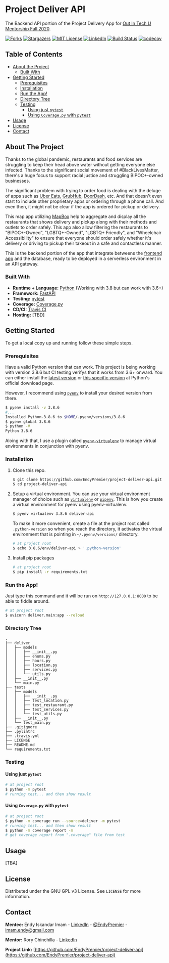 <!-- PROJECT HEADER -->
# Project Deliver API

The Backend API portion of the Project Delivery App for [Out In Tech U Mentorship Fall 2020](https://outintech.com/).

<!-- PROJECT SHIELDS -->
<!--
[![Contributors][contributors-shield]][contributors-url]
[![Issues][issues-shield]][issues-url]
-->
[![Forks][forks-shield]][forks-url]
[![Stargazers][stars-shield]][stars-url]
[![MIT License][license-shield]][license-url]
[![LinkedIn][linkedin-shield]][linkedin-url]
[![Build Status][travisci-shield]][travisci-url]
[![codecov][codecov-shield]][codecov-url]

<!-- TABLE OF CONTENTS -->
## Table of Contents

* [About the Project](#about-the-project)
  * [Built With](#built-with)
* [Getting Started](#getting-started)
  * [Prerequisites](#prerequisites)
  * [Installation](#installation)
  * [Run the App!](#run-the-app!)
  * [Directory Tree](#directory-tree)
  * [Testing](#testing)
    * [Using just `pytest`](#using-just-pytest)
    * [Using `Coverage.py` with `pytest`](#using-coverage.py-with-pytest)
* [Usage](#usage)
* [License](#license)
* [Contact](#contact)


<!-- ABOUT THE PROJECT -->
## About The Project

Thanks to the global pandemic, restaurants and food services are struggling to keep their head above water without getting everyone else infected. Thanks to the significant social movement of #BlackLivesMatter, there's a huge focus to support racial justice and struggling BIPOC+-owned businesses.

The significant problem with trying to order food is dealing with the deluge of apps such as [Uber Eats](https://www.ubereats.com/), [GrubHub](https://www.grubhub.com/), [DoorDash](https://www.doordash.com/), etc. And that doesn't even start to include other proprietary apps or ordering through a phone call. And even then, it might not be clear if the app is ordered for pickup or delivery.

This map app utilizing [MapBox](https://www.mapbox.com/) help to aggregate and display all the restaurants that shows delivery and pickup along with their methods and outlets to order safely. This app also allow filtering the restaurants to "BIPOC+-Owned", "LGBTQ+-Owned", "LGBTQ+ Friendly", and "Wheelchair Accessibility" to ensure that everyone should order safely whether it's delivery or driving to pickup their takeout in a safe and contactless manner.

This is the backend portion of the app that integrate betweens the [frontend app](https://github.com/EndyPremier/project-deliver-app) and the database, ready to be deployed in a serverless environment in an API gateway.


### Built With

* **Runtime + Language:** [Python](https://www.python.org/) (Working with 3.8 but can work with 3.6+)
* **Framework:** [FastAPI](https://fastapi.tiangolo.com/)
* **Testing:** [pytest](https://docs.pytest.org/en/stable/)
* **Coverage:** [Coverage.py](https://coverage.readthedocs.io/)
* **CD/CI:** [Travis CI](https://travis-ci.com/github/EndyPremier/project-deliver-api/)
* **Hosting:** [TBD]


<!-- GETTING STARTED -->
## Getting Started

To get a local copy up and running follow these simple steps.


### Prerequisites

Have a valid Python version that can work. This project is being working with version 3.8.6 but CI testing verifys that it works from 3.6+ onward. You can either install the [latest version](https://www.python.org/downloads/) or [this specific version](https://www.python.org/downloads/release/python-386/) at Python's official download page.

However, I recommend using [`pyenv`](https://github.com/pyenv/pyenv) to install your desired version from there.
```sh
$ pyenv install -v 3.8.6
#...
Installed Python-3.8.6 to $HOME/.pyenv/versions/3.8.6
$ pyenv global 3.8.6
$ python -V
Python 3.8.6
```

Aloing with that, I use a plugin called [`pyenv-virtualenv`](https://github.com/pyenv/pyenv-virtualenv) to manage virtual environments in conjunction with pyenv.


### Installation

1. Clone this repo.
   ```sh
   $ git clone https://github.com/EndyPremier/project-deliver-api.git
   $ cd project-deliver-api
   ```

2. Setup a virtual environment. You can use your virtual environment manager of choice such as [`virtualenv`](https://virtualenv.pypa.io/en/latest/) or [`pipenv`](https://pipenv.pypa.io/en/latest/). This is how you create a virtual environment for pyenv using pyenv-virtualenv.
   ```sh
   $ pyenv virtualenv 3.8.6 deliver-api
   ```

   To make it more convenient, create a file at the project root called `.python-version` so when you reach the directory, it activates the virtual environment that is pointing in `~/.pyenv/versions/` directory.
   ```sh
   # at project root
   $ echo 3.8.6/env/deliver-api > '.python-version'
   ```

3. Install pip packages
   ```sh
   # at project root
   $ pip install -r requirements.txt
   ```


### Run the App!

Just type this command and it will be run on `http://127.0.0.1:8000` to be able to fiddle around.
```sh
# at project root
$ uvicorn deliver.main:app --reload
```

### Directory Tree
```
.
├── deliver
│   ├── models
│   │   ├── __init__.py
│   │   ├── enums.py
│   │   ├── hours.py
│   │   ├── location.py
│   │   ├── services.py
│   │   └── utils.py
│   ├── __init__.py
│   └── main.py
├── tests
│   ├── models
│   │   ├── __init__.py
│   │   ├── test_location.py
│   │   ├── test_restaurant.py
│   │   ├── test_services.py
│   │   └── test_utils.py
│   ├── __init__.py
│   └── test_main.py
├── .gitignore
├── .pylintrc
├── .travis.yml
├── LICENSE
├── README.md
└── requirements.txt
```


### Testing

#### Using just `pytest`
```sh
# at project root
$ python -m pytest
# running test... and then show result
```

#### Using `Coverage.py` with `pytest`
```sh
# at project root
$ python -m coverage run --source=deliver -m pytest
# running test... and then show result
$ python -m coverage report -m
# get coverage report from ".coverage" file from test
```


<!-- USAGE EXAMPLES -->
## Usage

[TBA]


<!-- LICENSE -->
## License

Distributed under the GNU GPL v3 License. See `LICENSE` for more information.


<!-- CONTACT -->
## Contact

**Mentee:** Endy Iskandar Imam - [LinkedIn][linkedin-url] - [@EndyPremier](https://twitter.com/EndyPremier) - imam.endy@gmail.com

**Mentor:** Rory Chinchilla - [LinkedIn](https://www.linkedin.com/in/r-chinchilla/)

**Project Link:** [https://github.com/EndyPremier/project-deliver-api](https://github.com/EndyPremier/project-deliver-api)


<!-- MARKDOWN LINKS & IMAGES -->
<!-- https://www.markdownguide.org/basic-syntax/#reference-style-links -->
[contributors-shield]: https://img.shields.io/github/contributors/EndyPremier/project-deliver-api.svg?style=flat-square
[contributors-url]: https://github.com/EndyPremier/project-deliver-api/graphs/contributors
[forks-shield]: https://img.shields.io/github/forks/EndyPremier/project-deliver-api.svg?style=flat-square
[forks-url]: https://github.com/EndyPremier/project-deliver-api/network/members
[stars-shield]: https://img.shields.io/github/stars/EndyPremier/project-deliver-api.svg?style=flat-square
[stars-url]: https://github.com/EndyPremier/project-deliver-api/stargazers
[issues-shield]: https://img.shields.io/github/issues/EndyPremier/project-deliver-api.svg?style=flat-square
[issues-url]: https://github.com/EndyPremier/project-deliver-api/issues
[license-shield]: https://img.shields.io/github/license/EndyPremier/project-deliver-api.svg?style=flat-square
[license-url]: https://github.com/EndyPremier/project-deliver-api/blob/master/LICENSE.txt
[linkedin-shield]: https://img.shields.io/badge/-LinkedIn-black.svg?style=flat-square&logo=linkedin&colorB=555
[linkedin-url]: https://linkedin.com/in/endy-imam
[travisci-shield]: https://travis-ci.com/EndyPremier/project-deliver-api.svg
[travisci-url]: https://travis-ci.com/EndyPremier/project-deliver-api
[codecov-shield]: https://codecov.io/gh/EndyPremier/project-deliver-api/branch/main/graph/badge.svg?token=GUKQH21BIS
[codecov-url]: https://codecov.io/gh/EndyPremier/project-deliver-api
